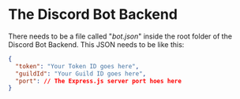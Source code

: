# The Discord Bot Backend

There needs to be a file called "*bot.json*" inside the root folder of the Discord Bot Backend. This JSON needs to be like this:
```json
{
  "token": "Your Token ID goes here",
  "guildId": "Your Guild ID goes here",
  "port": // The Express.js server port hoes here
}